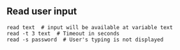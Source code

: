 ---
---

## Read user input

```shell
read text  # input will be available at variable text
read -t 3 text  # Timeout in seconds
read -s password  # User's typing is not displayed
```
